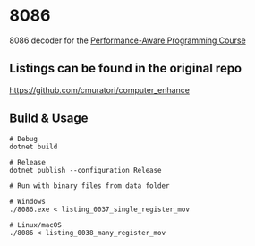 # 8086

8086 decoder for the [Performance-Aware Programming Course](https://computerenhance.com/)

## Listings can be found in the original repo

<https://github.com/cmuratori/computer_enhance>

## Build & Usage

```shell
# Debug
dotnet build

# Release
dotnet publish --configuration Release

# Run with binary files from data folder

# Windows
./8086.exe < listing_0037_single_register_mov

# Linux/macOS
./8086 < listing_0038_many_register_mov
```
